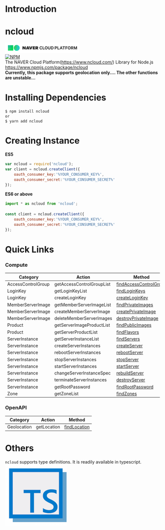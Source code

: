 # Introduction

ncloud
======
![](./assets/ncloudicon-01.png)   
[![NPM](https://nodei.co/npm/ncloud.png?compact=true)](https://nodei.co/npm/ncloud/)  
The NAVER Cloud Platform(https://www.ncloud.com/) Library for Node.js  
https://www.npmjs.com/package/ncloud  
**Currently, this package supports geolocation only.... The other functions are unstable...**

# Installing Dependencies
```
$ npm install ncloud
or
$ yarn add ncloud
```

# Creating Instance
**ES5**
```javascript
var ncloud = require('ncloud');
var client = ncloud.createClient({
    oauth_consumer_key:'%YOUR_CONSUMER_KEY%',
    oauth_consumer_secret:'%YOUR_CONSUMER_SECRET%'
});
```

**ES6 or above**
```javascript
import * as ncloud from 'ncloud';

const client = ncloud.createClient({
    oauth_consumer_key:'%YOUR_CONSUMER_KEY%',
    oauth_consumer_secret:'%YOUR_CONSUMER_SECRET%'
});
```

# Quick Links
### Compute

| Category           | Action                    |      Method            |
|--------------------|---------------------------|------------------------|
| AccessControlGroup | getAccessControlGroupList | [findAccessControlGroup](./compute/accesscontrolgroup/accesscontrolgroup-01.md#findaccesscontrolgroup-action-getaccesscontrolgrouplist) |
| LoginKey           | getLoginKeyList           | [findLoginKeys](./compute/loginkey/loginkey-01.md#findloginkeys-action-getloginkeylist)          |
| LoginKey           | createLoginKey            | [createLoginKey](./compute/loginkey/loginkey-01.md#createloginkey-action-createloginkey)          |
| MemberServerImage  | getMemberServerImageList  | [findPrivateImages](./compute/memberserverimage/memberserverimage-01.md#findprivateimages-action-getmemberserverimagelist)      |
| MemberServerImage  | createMemberServerImage   | [createPrivateImage](./compute/memberserverimage/memberserverimage-01.md#createprivateimage-action-creatememberserverimage)     |
| MemberServerImage  | deleteMemberServerImages  | [destroyPrivateImage](./compute/memberserverimage/memberserverimage-01.md#destroyprivateimages-action-deletememberserverimage)   |
| Product            | getServerImageProductList | [findPublicImages](./compute/product/product-01.md#findpublicimages-action-getserverimageproductlist)       |
| Product            | getServerProductList      | [findFlavors](./compute/product/product-01.md#findflavors-action-getserverproductlist)            |
| ServerInstance     | getServerInstanceList     | [findServers](./compute/serverinstance/serverinstance-01.md#findservers-action-getserverinstancelist)            |
| ServerInstance     | createServerInstances     | [createServer](./compute/serverinstance/serverinstance-01.md#createserver-action-createserverinstances)           |
| ServerInstance     | rebootServerInstances     | [rebootServer](./compute/serverinstance/serverinstance-01.md#rebootserver-action-rebootserverinstances)           |
| ServerInstance     | stopServerInstances       | [stopServer](./compute/serverinstance/serverinstance-01.md#stopserver-action-stopserverinstances)           |
| ServerInstance     | startServerInstances      | [startServer](./compute/serverinstance/serverinstance-01.md#startserver-action-startserverinstances)           |
| ServerInstance     | changeServerInstanceSpec  | [rebuildServer](./compute/serverinstance/serverinstance-01.md#rebuildserver-action-changeserverinstancespec)           |
| ServerInstance     | terminateServerInstances  | [destroyServer](./compute/serverinstance/serverinstance-01.md#destroyserver-action-terminateserverinstances)           |
| ServerInstance     | getRootPassword           | [findRootPassword](./compute/serverinstance/serverinstance-01.md#findrootpassword-action-getrootpassword)           |
| Zone               | getZoneList               | [findZones](./compute/zone/zone-01.md#findzones-action-getzonelist)              |


### OpenAPI

| Category          | Action                     | Method                 |
|-------------------|----------------------------|------------------------|
| Geolocation       | getLocation                | [findLocation](./openapi/geolocation/geo-1.md#findlocation-action-getlocation)       |
 

# Others 
`ncloud` supports type definitions. It is readily available in typescript.  
![](./assets/ts-01.png)